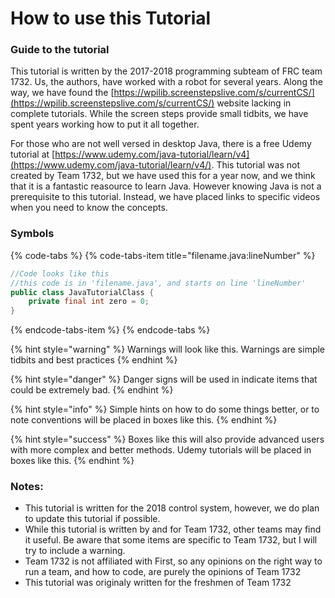 # How to use this Tutorial

### Guide to the tutorial

This tutorial is written by the 2017-2018 programming subteam of FRC team 1732. Us, the authors, have worked with a robot for several years. Along the way, we have found the [https://wpilib.screenstepslive.com/s/currentCS/](https://wpilib.screenstepslive.com/s/currentCS/) website lacking in complete tutorials. While the screen steps provide small tidbits, we have spent years working how to put it all together.

For those who are not well versed in desktop Java, there is a free Udemy tutorial at [https://www.udemy.com/java-tutorial/learn/v4](https://www.udemy.com/java-tutorial/learn/v4/). This tutorial was not created by Team 1732, but we have used this for a year now, and we think that it is a fantastic reasource to learn Java. However knowing Java is not a prerequisite to this tutorial. Instead, we have placed links to specific videos when you need to know the concepts.

### Symbols

{% code-tabs %}
{% code-tabs-item title="filename.java:lineNumber" %}
```java
//Code looks like this
//this code is in 'filename.java', and starts on line 'lineNumber'
public class JavaTutorialClass {
    private final int zero = 0;
}
```
{% endcode-tabs-item %}
{% endcode-tabs %}

{% hint style="warning" %}
Warnings will look like this. Warnings are simple tidbits and best practices
{% endhint %}

{% hint style="danger" %}
Danger signs will be used in indicate items that could be extremely bad.
{% endhint %}

{% hint style="info" %}
Simple hints on how to do some things better, or to note conventions will be placed in boxes like this.
{% endhint %}

{% hint style="success" %}
Boxes like this will also provide advanced users with more complex and better methods. Udemy tutorials will be placed in boxes like this.
{% endhint %}

### Notes:

* This tutorial is written for the 2018 control system, however, we do plan to update this tutorial if possible.
* While this tutorial is written by and for Team 1732, other teams may find it useful. Be aware that some items are specific to Team 1732, but I will try to include a warning.
* Team 1732 is not affiliated with First, so any opinions on the right way to run a team, and how to code, are purely the opinions of Team 1732
* This tutorial was originaly written for the freshmen of Team 1732

